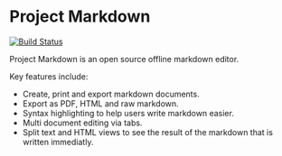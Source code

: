 # Project Markdown
[![Build Status](https://travis-ci.org/aykanatm/ProjectMarkdown.svg?branch=master)](https://travis-ci.org/aykanatm/ProjectMarkdown)

Project Markdown is an open source offline markdown editor.

Key features include:
* Create, print and export markdown documents.
* Export as PDF, HTML and raw markdown.
* Syntax highlighting to help users write markdown easier.
* Multi document editing via tabs.
* Split text and HTML views to see the result of the markdown that is written immediatly.
